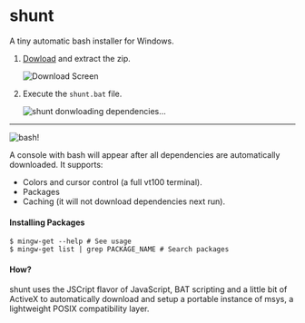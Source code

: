 shunt
=====

A tiny automatic bash installer for Windows.

 1. [Dowload](https://github.com/alganet/shunt/archive/master.zip) and extract the zip.

    ![Download Screen](http://i.imgur.com/uuUUFjf.png)

 2. Execute the `shunt.bat` file.

 	![shunt donwloading dependencies...](http://i.imgur.com/y5k3JxA.png)

---

![bash!](http://i.imgur.com/KlAY4VN.png)

A console with bash will appear after all dependencies are
automatically downloaded. It supports:

 - Colors and cursor control (a full vt100 terminal).
 - Packages
 - Caching (it will not download dependencies next run).

#### Installing Packages

	$ mingw-get --help # See usage
	$ mingw-get list | grep PACKAGE_NAME # Search packages

#### How?

shunt uses the JSCript flavor of JavaScript, BAT scripting and a little
bit of ActiveX to automatically download and setup a portable instance
of msys, a lightweight POSIX compatibility layer.

